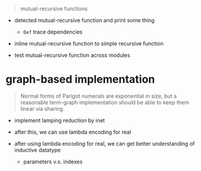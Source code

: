 > mutual-recursive functions

- detected mutual-recursive function and print some thing

  - `Def` trace dependencies

- inline mutual-recursive function to simple recursive function
- test mutual-recursive function across modules

# graph-based implementation

> Normal forms of Parigot numerals are exponential in size,
> but a reasonable term-graph implementation
> should be able to keep them linear via sharing.

- implement lamping reduction by inet

- after this, we can use lambda encoding for real
- after using lambda encoding for real,
  we can get better understanding of inductive datatype
  - parameters v.s. indexes
